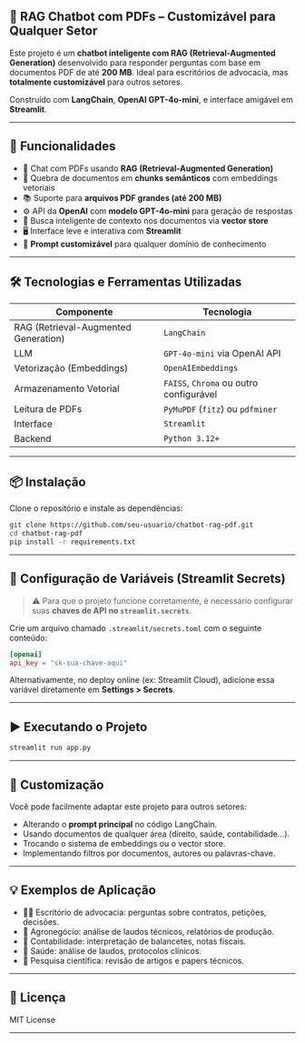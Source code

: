 ## 🧠 RAG Chatbot com PDFs – Customizável para Qualquer Setor

Este projeto é um **chatbot inteligente com RAG (Retrieval-Augmented Generation)** desenvolvido para responder perguntas com base em documentos PDF de até **200 MB**. Ideal para escritórios de advocacia, mas **totalmente customizável** para outros setores.

Construído com **LangChain**, **OpenAI GPT-4o-mini**, e interface amigável em **Streamlit**.

---

## 🚀 Funcionalidades

* 💬 Chat com PDFs usando **RAG (Retrieval-Augmented Generation)**
* 🧩 Quebra de documentos em **chunks semânticos** com embeddings vetoriais
* 📚 Suporte para **arquivos PDF grandes (até 200 MB)**
* ⚙️ API da **OpenAI** com **modelo GPT-4o-mini** para geração de respostas
* 🔎 Busca inteligente de contexto nos documentos via **vector store**
* 🖥️ Interface leve e interativa com **Streamlit**
* 🔁 **Prompt customizável** para qualquer domínio de conhecimento

---

## 🛠️ Tecnologias e Ferramentas Utilizadas

| Componente                           | Tecnologia                              |
| ------------------------------------ | --------------------------------------- |
| RAG (Retrieval-Augmented Generation) | `LangChain`                             |
| LLM                                  | `GPT-4o-mini` via OpenAI API            |
| Vetorização (Embeddings)             | `OpenAIEmbeddings`                      |
| Armazenamento Vetorial               | `FAISS`, `Chroma` ou outro configurável |
| Leitura de PDFs                      | `PyMuPDF` (`fitz`) ou `pdfminer`        |
| Interface                            | `Streamlit`                             |
| Backend                              | `Python 3.12+`                          |

---

## 📦 Instalação

Clone o repositório e instale as dependências:

```bash
git clone https://github.com/seu-usuario/chatbot-rag-pdf.git
cd chatbot-rag-pdf
pip install -r requirements.txt
```

---

## 🔐 Configuração de Variáveis (Streamlit Secrets)

> ⚠️ Para que o projeto funcione corretamente, é necessário configurar suas **chaves de API no `streamlit.secrets`**.

Crie um arquivo chamado `.streamlit/secrets.toml` com o seguinte conteúdo:

```toml
[openai]
api_key = "sk-sua-chave-aqui"
```

Alternativamente, no deploy online (ex: Streamlit Cloud), adicione essa variável diretamente em **Settings > Secrets**.

---

## ▶️ Executando o Projeto

```bash
streamlit run app.py
```

---

## 🔧 Customização

Você pode facilmente adaptar este projeto para outros setores:

* Alterando o **prompt principal** no código LangChain.
* Usando documentos de qualquer área (direito, saúde, contabilidade...).
* Trocando o sistema de embeddings ou o vector store.
* Implementando filtros por documentos, autores ou palavras-chave.

---

## 💡 Exemplos de Aplicação

* 👩‍⚖️ Escritório de advocacia: perguntas sobre contratos, petições, decisões.
* 🌽 Agronegócio: análise de laudos técnicos, relatórios de produção.
* 🧾 Contabilidade: interpretação de balancetes, notas fiscais.
* 🏥 Saúde: análise de laudos, protocolos clínicos.
* 🧪 Pesquisa científica: revisão de artigos e papers técnicos.

---

## 📄 Licença

MIT License

---